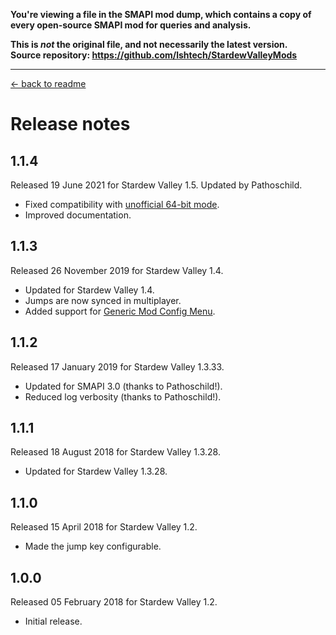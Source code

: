**You're viewing a file in the SMAPI mod dump, which contains a copy of every open-source SMAPI mod
for queries and analysis.**

**This is _not_ the original file, and not necessarily the latest version.**  
**Source repository: https://github.com/lshtech/StardewValleyMods**

----

﻿[← back to readme](README.md)

# Release notes
## 1.1.4
Released 19 June 2021 for Stardew Valley 1.5. Updated by Pathoschild.

* Fixed compatibility with [unofficial 64-bit mode](https://stardewvalleywiki.com/Modding:Migrate_to_64-bit_on_Windows).
* Improved documentation.

## 1.1.3
Released 26 November 2019 for Stardew Valley 1.4.

* Updated for Stardew Valley 1.4.
* Jumps are now synced in multiplayer.
* Added support for [Generic Mod Config Menu](https://www.nexusmods.com/stardewvalley/mods/5098).

## 1.1.2
Released 17 January 2019 for Stardew Valley 1.3.33.

* Updated for SMAPI 3.0 (thanks to Pathoschild!).
* Reduced log verbosity (thanks to Pathoschild!).

## 1.1.1
Released 18 August 2018 for Stardew Valley 1.3.28.

* Updated for Stardew Valley 1.3.28.

## 1.1.0
Released 15 April 2018 for Stardew Valley 1.2.

* Made the jump key configurable.

## 1.0.0
Released 05 February 2018 for Stardew Valley 1.2.

* Initial release.
